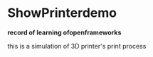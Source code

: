 # ShowPrinterdemo

**record of learning ofopenframeworks**

this is a simulation of 3D printer's print process
